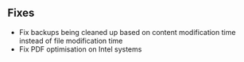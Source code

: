 ## Fixes

- Fix backups being cleaned up based on content modification time instead of file modification time
- Fix PDF optimisation on Intel systems
